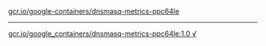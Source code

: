 [gcr.io/google-containers/dnsmasq-metrics-ppc64le](https://hub.docker.com/r/abcz/dnsmasq-metrics-ppc64le/tags/) 

----
[gcr.io/google_containers/dnsmasq-metrics-ppc64le:1.0 √](https://hub.docker.com/r/abcz/dnsmasq-metrics-ppc64le/tags/)

